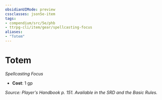 ```yaml
---
obsidianUIMode: preview
cssclasses: json5e-item
tags:
- compendium/src/5e/phb
- ttrpg-cli/item/gear/spellcasting-focus
aliases: 
- "Totem"
---
```

# Totem
*Spellcasting Focus*  

- **Cost**: 1 gp

*Source: Player's Handbook p. 151. Available in the SRD and the Basic Rules.*
